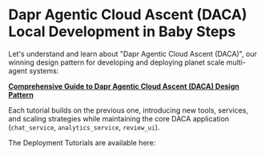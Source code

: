 #  Dapr Agentic Cloud Ascent (DACA) Local Development in Baby Steps

Let's understand and learn about "Dapr Agentic Cloud Ascent (DACA)", our winning design pattern for developing and deploying planet scale multi-agent systems:

**[Comprehensive Guide to Dapr Agentic Cloud Ascent (DACA) Design Pattern](https://github.com/panaversity/learn-agentic-ai/blob/main/comprehensive_guide_daca.md)**

Each tutorial builds on the previous one, introducing new tools, services, and scaling strategies while maintaining the core DACA application (`chat_service`, `analytics_service`, `review_ui`).

The Deployment Tutorials are available here:

